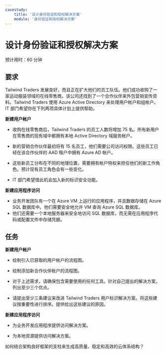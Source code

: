 ```yaml
---
casestudy:
    title: '设计身份验证和授权解决方案'
    module: '身份验证和授权解决方案'
---
```



# 设计身份验证和授权解决方案

预计用时：60 分钟

## 要求

Tailwind Traders 发展良好，而且正在扩大他们的员工队伍。他们成功收购了一家运动服装领域的在线零售商。该公司还找到了一个合作伙伴来外包营销宣传资料。Tailwind Traders 使用 Azure Active Directory 来处理用户帐户和组帐户。IT 部门希望你在下列两项具体计划上提供帮助。 

**新建用户帐户**

  * 收购在线零售商后，Tailwind Traders 的员工人数将增加 75 名。所有新用户在零售商的现有域中都拥有本地 Active Directory 域服务帐户。

  * 新的营销合作伙伴最初将有 15 名员工，他们需要公司访问权限。这些员工已经在该合作伙伴的 AAD 租户中拥有 Azure AD 帐户。 

  * 这些新员工分布在不同的地理位置，需要拥有帐户特权来担任他们的新工作角色。预计现有员工角色会有一些变化。 

  * IT 部门希望借此机会加入新的标识安全功能。 

**新建应用程序访问**

  * 业务开发团队有一个在 Azure VM 上运行的应用程序，并且数据存储在 Azure SQL 数据库中。他们需要安全地允许 VM 查询 Azure SQL 数据库。 
  * 他们还需要一个本地服务器来安全地访问 SQL 数据库，而无需在应用程序代码或配置文件中存储凭据。

## 任务

**新建用户帐户**

  * 绘制引入已获取的用户帐户的流程图。

  * 绘制添加新合作伙伴帐户的流程图。 

  * 对于上述需求，请确保包含需要使用的任何工具。针对自己提出的解决方案，列出至少三个优点。 

* 请提出至少三条建议来改进 Tailwind Traders 用户标识解决方案。将这些建议按重要性进行排序。提供给出这些建议的原因。 

**新建应用程序访问**

  * 为业务开发应用程序提供访问解决方案。

  * 为本地资源提供访问解决方案。

如何结合架构良好框架的支柱来生成高质量、稳定和高效的云体系结构？
